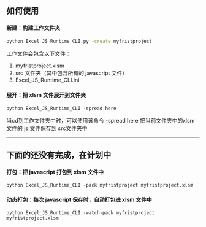 ## 如何使用



#### 新建：构建工作文件夹

```bash
python Excel_JS_Runtime_CLI.py -create myfristproject
```

工作文件会包含以下文件：

1. myfristproject.xlsm
2. src 文件夹（其中包含所有的 javascript 文件）
3. Excel_JS_Runtime_CLI.ini



#### 展开：把 xlsm 文件展开到文件夹

```
python Excel_JS_Runtime_CLI -spread here
```

当cd到工作文件夹中时，可以使用该命令 -spread here 把当前文件夹中的xlsm文件的 js 文件保存到 src文件夹中

------



## 下面的还没有完成，在计划中

#### 打包：把 javascript 打包到 xlsm 文件中

```
python Excel_JS_Runtime_CLI -pack myfristproject myfristproject.xlsm
```



#### 动态打包：每次 javascript 保存时，自动打包进 xlsm 文件中

```
python Excel_JS_Runtime_CLI -watch-pack myfristproject myfristproject.xlsm
```

